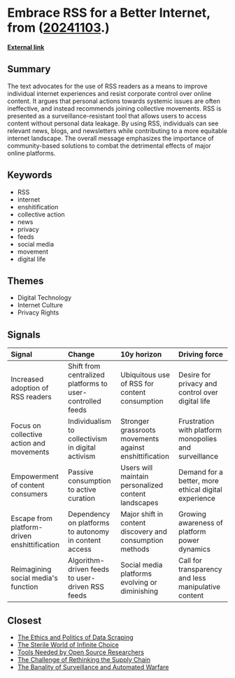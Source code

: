 # __Embrace RSS for a Better Internet__, from ([20241103](https://kghosh.substack.com/p/20241103).)

__[External link](https://doctorow.medium.com/you-should-be-using-an-rss-reader-76aed31151f9)__



## Summary

The text advocates for the use of RSS readers as a means to improve individual internet experiences and resist corporate control over online content. It argues that personal actions towards systemic issues are often ineffective, and instead recommends joining collective movements. RSS is presented as a surveillance-resistant tool that allows users to access content without personal data leakage. By using RSS, individuals can see relevant news, blogs, and newsletters while contributing to a more equitable internet landscape. The overall message emphasizes the importance of community-based solutions to combat the detrimental effects of major online platforms.

## Keywords

* RSS
* internet
* enshitification
* collective action
* news
* privacy
* feeds
* social media
* movement
* digital life

## Themes

* Digital Technology
* Internet Culture
* Privacy Rights

## Signals

| Signal                                       | Change                                                    | 10y horizon                                              | Driving force                                         |
|:---------------------------------------------|:----------------------------------------------------------|:---------------------------------------------------------|:------------------------------------------------------|
| Increased adoption of RSS readers            | Shift from centralized platforms to user-controlled feeds | Ubiquitous use of RSS for content consumption            | Desire for privacy and control over digital life      |
| Focus on collective action and movements     | Individualism to collectivism in digital activism         | Stronger grassroots movements against enshittification   | Frustration with platform monopolies and surveillance |
| Empowerment of content consumers             | Passive consumption to active curation                    | Users will maintain personalized content landscapes      | Demand for a better, more ethical digital experience  |
| Escape from platform-driven enshittification | Dependency on platforms to autonomy in content access     | Major shift in content discovery and consumption methods | Growing awareness of platform power dynamics          |
| Reimagining social media's function          | Algorithm-driven feeds to user-driven RSS feeds           | Social media platforms evolving or diminishing           | Call for transparency and less manipulative content   |

## Closest

* [The Ethics and Politics of Data Scraping](2703e9bdcf4fd2ee2214fd78aa4064dc)
* [The Sterile World of Infinite Choice](7b316ebe449187b79e519a8c6d12a2cd)
* [Tools Needed by Open Source Researchers](232af96e853049a58bc2dae466ea495d)
* [The Challenge of Rethinking the Supply Chain](fa27e27bdec01712d582ab0f61c95bac)
* [The Banality of Surveillance and Automated Warfare](ccdebc20efc0694474f1c64e2835e260)